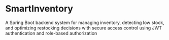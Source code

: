 # SmartInventory
A Spring Boot backend system for managing inventory, detecting low stock, and optimizing restocking decisions with secure access control using JWT authentication and role-based authorization
